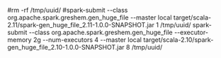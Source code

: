 #rm -rf /tmp/uuid/
#spark-submit --class   org.apache.spark.greshem.gen_huge_file  --master  local   target/scala-2.11/spark-gen_huge_file_2.11-1.0.0-SNAPSHOT.jar   1  /tmp/uuid/
spark-submit --class   org.apache.spark.greshem.gen_huge_file --executor-memory 2g --num-executors 4    --master  local   target/scala-2.10/spark-gen_huge_file_2.10-1.0.0-SNAPSHOT.jar    8  /tmp/uuid/
